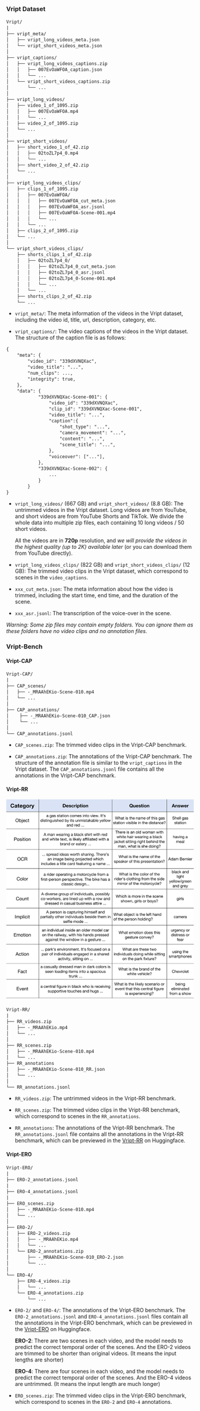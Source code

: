 ### Vript Dataset
```
Vript/
|
├── vript_meta/
│   ├── vript_long_videos_meta.json 
│   └── vript_short_videos_meta.json
│
├── vript_captions/
│   ├── vript_long_videos_captions.zip
│   │   ├── 007EvOaWFOA_caption.json
│   │   └── ...
│   └── vript_short_videos_captions.zip
│       └── ...
│
├── vript_long_videos/
│   ├── video_1_of_1095.zip 
│   │   ├── 007EvOaWFOA.mp4
│   │   └── ...
│   ├── video_2_of_1095.zip
│   └── ...
│
├── vript_short_videos/
│   ├── short_video_1_of_42.zip 
│   │   ├── 02toZL7p4_0.mp4
│   │   └── ...
│   ├── short_video_2_of_42.zip
│   └── ...
│
├── vript_long_videos_clips/
│   ├── clips_1_of_1095.zip 
│   │   ├── 007EvOaWFOA/
│   │   │   ├── 007EvOaWFOA_cut_meta.json
│   │   │   ├── 007EvOaWFOA_asr.jsonl
│   │   │   ├── 007EvOaWFOA-Scene-001.mp4
│   │   │   └── ...
│   │   └── ...
│   ├── clips_2_of_1095.zip
│   └── ...
│
└── vript_short_videos_clips/
    ├── shorts_clips_1_of_42.zip 
    │   ├── 02toZL7p4_0/
    │   │   ├── 02toZL7p4_0_cut_meta.json
    │   │   ├── 02toZL7p4_0_asr.jsonl
    │   │   ├── 02toZL7p4_0-Scene-001.mp4
    │   │   └── ...
    │   └── ...
    ├── shorts_clips_2_of_42.zip
    └── ...
```
- `vript_meta/`: The meta information of the videos in the Vript dataset, including the video id, title, url, description, category, etc.

- `vript_captions/`: The video captions of the videos in the Vript dataset. The structure of the caption file is as follows:
```
{
    "meta": {
        "video_id": "339dXVNQXac",
        "video_title": "...",
        "num_clips": ...,
        "integrity": true,
    },
    "data": {
            "339dXVNQXac-Scene-001": {
                "video_id": "339dXVNQXac",
                "clip_id": "339dXVNQXac-Scene-001",
                "video_title": "...",
                "caption":{
                    "shot_type": "...",
                    "camera_movement": "...",
                    "content": "...",
                    "scene_title": "...",
                },
                "voiceover": ["..."],
            },
            "339dXVNQXac-Scene-002": {
                ...
            }
        }
}
```

- `vript_long_videos/` (667 GB) and `vript_short_videos/` (8.8 GB): The untrimmed videos in the Vript dataset. Long videos are from YouTube, and short videos are from YouTube Shorts and TikTok. We divide the whole data into multiple zip files, each containing 10 long videos / 50 short videos.


    All the videos are in **720p** resolution, and _we will provide the videos in the highest quality (up to 2K) available later_ (or you can download them from YouTube directly).

- `vript_long_videos_clips/` (822 GB) and `vript_short_videos_clips/` (12 GB): The trimmed video clips in the Vript dataset, which correspond to scenes in the `video_captions`. 

- `xxx_cut_meta.json`: The meta information about how the video is trimmed, including the start time, end time, and the duration of the scene.

- `xxx_asr.jsonl`: The transcription of the voice-over in the scene.

_Warning: Some zip files may contain empty folders. You can ignore them as these folders have no video clips and no annotation files._

### Vript-Bench

#### Vript-CAP
```
Vript-CAP/
|
├── CAP_scenes/
│   ├── -_MRAAhEKio-Scene-010.mp4
│   └── ...
│
├── CAP_annotations/
│    ├── -_MRAAhEKio-Scene-010_CAP.json
│    └── ...
│  
└── CAP_annotations.jsonl
```

- `CAP_scenes.zip`: The trimmed video clips in the Vript-CAP benchmark.

- `CAP_annotations.zip`: The annotations of the Vript-CAP benchmark. The structure of the annotation file is similar to the `vript_captions` in the Vript dataset. The `CAP_annotations.jsonl` file contains all the annotations in the Vript-CAP benchmark.

#### Vript-RR

<p align="center">
<img src="assets/Vript-RR_00.png" width="600">  
</p>


```
Vript-RR/
|
├── RR_videos.zip
│   ├── -_MRAAhEKio.mp4
│   └── ...
│
├── RR_scenes.zip
│   ├── -_MRAAhEKio-Scene-010.mp4
│   └── ...
├── RR_annotations
│   ├── -_MRAAhEKio-Scene-010_RR.json
│   └── ...
│
└── RR_annotations.jsonl
```
- `RR_videos.zip`: The untrimmed videos in the Vript-RR benchmark.

- `RR_scenes.zip`: The trimmed video clips in the Vript-RR benchmark, which correspond to scenes in the `RR_annotations`.

- `RR_annotations`: The annotations of the Vript-RR benchmark. The `RR_annotations.jsonl` file contains all the annotations in the Vript-RR benchmark, which can be previewed in the [Vript-RR](https://huggingface.co/datasets/Mutonix/Vript-RR) on Huggingface.

#### Vript-ERO
``` 
Vript-ERO/
|
├── ERO-2_annotations.jsonl
|
├── ERO-4_annotations.jsonl
|
├── ERO_scenes.zip
│   ├── -_MRAAhEKio-Scene-010.mp4
│   └── ...
│
├── ERO-2/
│   ├── ERO-2_videos.zip
│   │   ├── -_MRAAhEKio.mp4
│   │   └── ...
│   └── ERO-2_annotations.zip
│       ├── -_MRAAhEKio-Scene-010_ERO-2.json
│       └── ...
│   
└── ERO-4/
    ├── ERO-4_videos.zip
    │   └── ...
    └── ERO-4_annotations.zip
        └── ...
```
- `ERO-2/` and `ERO-4/`: The annotations of the Vript-ERO benchmark. The `ERO-2_annotations.jsonl` and `ERO-4_annotations.jsonl` files contain all the annotations in the Vript-ERO benchmark, which can be previewed in the [Vript-ERO](https://huggingface.co/datasets/Mutonix/Vript-ERO) on Huggingface.


    **ERO-2**: There are two scenes in each video, and the model needs to predict the correct temporal order of the scenes. And the ERO-2 videos are trimmed to be shorter than original videos. (It means the input lengths are shorter)

    **ERO-4**: There are four scenes in each video, and the model needs to predict the correct temporal order of the scenes. And the ERO-4 videos are untrimmed. (It means the input length are much longer)

- `ERO_scenes.zip`: The trimmed video clips in the Vript-ERO benchmark, which correspond to scenes in the `ERO-2` and `ERO-4` annotations.